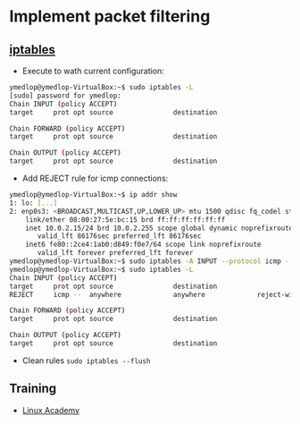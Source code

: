 # Implement packet filtering

## [iptables](https://www.howtogeek.com/177621/the-beginners-guide-to-iptables-the-linux-firewall/)

* Execute to wath current configuration:
````bash
ymedlop@ymedlop-VirtualBox:~$ sudo iptables -L
[sudo] password for ymedlop: 
Chain INPUT (policy ACCEPT)
target     prot opt source               destination         

Chain FORWARD (policy ACCEPT)
target     prot opt source               destination         

Chain OUTPUT (policy ACCEPT)
target     prot opt source               destination 
````
* Add REJECT rule for icmp connections:
````bash
ymedlop@ymedlop-VirtualBox:~$ ip addr show
1: lo: [...]
2: enp0s3: <BROADCAST,MULTICAST,UP,LOWER_UP> mtu 1500 qdisc fq_codel state UP group default qlen 1000
    link/ether 08:00:27:5e:bc:15 brd ff:ff:ff:ff:ff:ff
    inet 10.0.2.15/24 brd 10.0.2.255 scope global dynamic noprefixroute enp0s3
       valid_lft 86176sec preferred_lft 86176sec
    inet6 fe80::2ce4:1ab0:d849:f0e7/64 scope link noprefixroute 
       valid_lft forever preferred_lft forever
ymedlop@ymedlop-VirtualBox:~$ sudo iptables -A INPUT --protocol icmp --in-interface enp0s3 -j REJECT
ymedlop@ymedlop-VirtualBox:~$ sudo iptables -L
Chain INPUT (policy ACCEPT)
target     prot opt source               destination         
REJECT     icmp --  anywhere             anywhere             reject-with icmp-port-unreachable

Chain FORWARD (policy ACCEPT)
target     prot opt source               destination         

Chain OUTPUT (policy ACCEPT)
target     prot opt source               destination  
````

* Clean rules `sudo iptables --flush`

## Training
* [Linux Academy](https://linuxacademy.com/cp/courses/lesson/course/5414/lesson/3/module/428)

